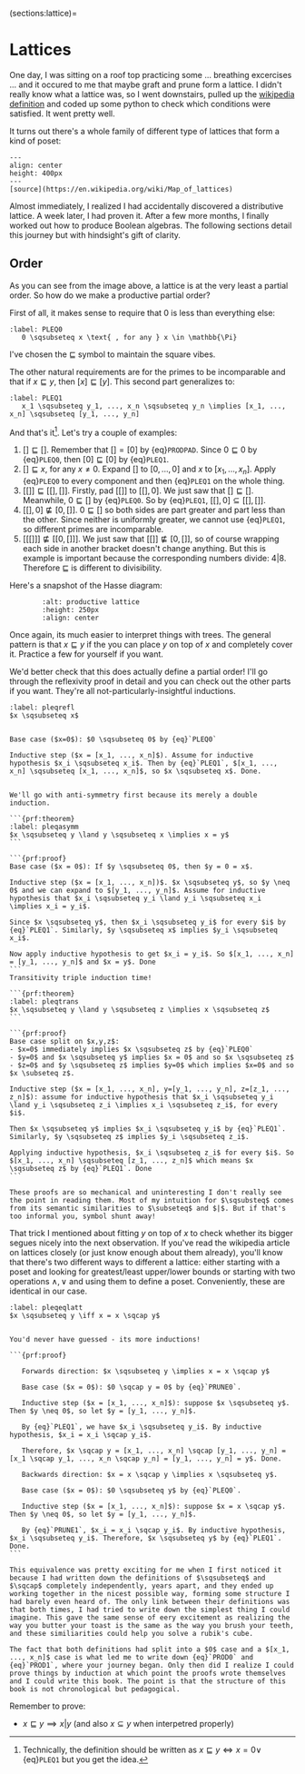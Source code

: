 (sections:lattice)=
# Lattices

One day, I was sitting on a roof top practicing some ... breathing excercises ... and it occured to me that maybe graft and prune form a lattice. I didn't really know what a lattice was, so I went downstairs, pulled up the [wikipedia definition](https://en.wikipedia.org/wiki/Lattice_(order)#As_algebraic_structure) and coded up some python to check which conditions were satisfied. It went pretty well.

It turns out there's a whole family of different type of lattices that form a kind of poset:
```{figure} ../../imgs/Lattice_v4.png
---
align: center
height: 400px
---
[source](https://en.wikipedia.org/wiki/Map_of_lattices)
```

Almost immediately, I realized I had accidentally discovered a distributive lattice. A week later, I had proven it. After a few more months, I finally worked out how to produce Boolean algebras. The following sections detail this journey but with hindsight's gift of clarity.

## Order

As you can see from the image above, a lattice is at the very least a partial order. So how do we make a productive partial order?

First of all, it makes sense to require that $0$ is less than everything else:
```{math}
:label: PLEQ0
   0 \sqsubseteq x \text{ , for any } x \in \mathbb{\Pi}
```

I've chosen the $\sqsubseteq$ symbol to maintain the square vibes.

The other natural requirements are for the primes to be incomparable and that if $x \sqsubseteq y$, then $[x] \sqsubseteq [y]$. This second part generalizes to:
```{math}
:label: PLEQ1
   x_1 \sqsubseteq y_1, ..., x_n \sqsubseteq y_n \implies [x_1, ..., x_n] \sqsubseteq [y_1, ..., y_n]
```

And that's it[^leqref]. Let's try a couple of examples:

1. $[] \sqsubseteq []$. Remember that $[] = [0]$ by {eq}`PRODPAD`. Since $0 \sqsubseteq 0$ by {eq}`PLEQ0`, then $[0] \sqsubseteq [0]$ by {eq}`PLEQ1`.
2. $[] \sqsubseteq x$, for any $x \neq 0$. Expand $[]$ to $[0, ..., 0]$ and $x$ to $[x_1, ..., x_n]$. Apply {eq}`PLEQ0` to every component and then {eq}`PLEQ1` on the whole thing.
3. $[[]] \sqsubseteq [[], []]$. Firstly, pad $[[]]$ to $[[], 0]$. We just saw that $[] \sqsubseteq []$. Meanwhile, $0 \sqsubseteq []$ by {eq}`PLEQ0`. So by {eq}`PLEQ1`, $[[], 0] \subseteq [[], []]$.
4. $[[], 0] \not \sqsubseteq [0, []]$. $0 \sqsubseteq []$ so both sides are part greater and part less than the other. Since neither is uniformly greater, we cannot use {eq}`PLEQ1`, so different primes are incomparable.
5. $[[[]]] \not \sqsubseteq [[0, []]]$. We just saw that $[[]] \not \sqsubseteq [0, []]$, so of course wrapping each side in another bracket doesn't change anything. But this is example is important because the corresponding numbers divide: $4 | 8$. Therefore $\sqsubseteq$ is different to divisibility.

Here's a snapshot of the Hasse diagram:
```{image} ../../tikz/plat.svg
        :alt: productive lattice
        :height: 250px
        :align: center
```

Once again, its much easier to interpret things with trees. The general pattern is that $x \sqsubseteq y$ if the you can place $y$ on top of $x$ and completely cover it. Practice a few for yourself if you want.

We'd better check that this does actually define a partial order! I'll go through the reflexivity proof in detail and you can check out the other parts if you want. They're all not-particularly-insightful inductions.

```{prf:theorem} 
:label: pleqrefl
$x \sqsubseteq x$
```


```{prf:proof} 

Base case ($x=0$): $0 \sqsubseteq 0$ by {eq}`PLEQ0`

Inductive step ($x = [x_1, ..., x_n]$). Assume for inductive hypothesis $x_i \sqsubseteq x_i$. Then by {eq}`PLEQ1`, $[x_1, ..., x_n] \sqsubseteq [x_1, ..., x_n]$, so $x \sqsubseteq x$. Done.

```


````{dropdown} Click me for proofs of transitivity and anti-symmetry

We'll go with anti-symmetry first because its merely a double induction.

```{prf:theorem}
:label: pleqasymm
$x \sqsubseteq y \land y \sqsubseteq x \implies x = y$
```

```{prf:proof} 
Base case ($x = 0$): If $y \sqsubseteq 0$, then $y = 0 = x$.

Inductive step ($x = [x_1, ..., x_n])$. $x \sqsubseteq y$, so $y \neq 0$ and we can expand to $[y_1, ..., y_n]$. Assume for inductive hypothesis that $x_i \sqsubseteq y_i \land y_i \sqsubseteq x_i \implies x_i = y_i$. 

Since $x \sqsubseteq y$, then $x_i \sqsubseteq y_i$ for every $i$ by {eq}`PLEQ1`. Similarly, $y \sqsubseteq x$ implies $y_i \sqsubseteq x_i$. 

Now apply inductive hypothesis to get $x_i = y_i$. So $[x_1, ..., x_n] = [y_1, ..., y_n]$ and $x = y$. Done
```
Transitivity triple induction time!

```{prf:theorem}
:label: pleqtrans
$x \sqsubseteq y \land y \sqsubseteq z \implies x \sqsubseteq z$
```

```{prf:proof} 
Base case split on $x,y,z$:
- $x=0$ immediately implies $x \sqsubseteq z$ by {eq}`PLEQ0`
- $y=0$ and $x \sqsubseteq y$ implies $x = 0$ and so $x \sqsubseteq z$
- $z=0$ and $y \sqsubseteq z$ implies $y=0$ which implies $x=0$ and so $x \subseteq z$.

Inductive step ($x = [x_1, ..., x_n], y=[y_1, ..., y_n], z=[z_1, ..., z_n]$): assume for inductive hypothesis that $x_i \sqsubseteq y_i \land y_i \sqsubseteq z_i \implies x_i \sqsubseteq z_i$, for every $i$. 

Then $x \sqsubseteq y$ implies $x_i \sqsubseteq y_i$ by {eq}`PLEQ1`. Similarly, $y \sqsubseteq z$ implies $y_i \sqsubseteq z_i$.

Applying inductive hypothesis, $x_i \sqsubseteq z_i$ for every $i$. So $[x_1, ..., x_n] \sqsubseteq [z_1, ..., z_n]$ which means $x \sqsubseteq z$ by {eq}`PLEQ1`. Done
```

These proofs are so mechanical and uninteresting I don't really see the point in reading them. Most of my intuition for $\sqsubsteq$ comes from its semantic similarities to $\subseteq$ and $|$. But if that's too informal you, symbol shunt away!

````




That trick I mentioned about fitting $y$ on top of $x$ to check whether its bigger segues nicely into the next observation. If you've read the wikipedia article on lattices closely (or just know enough about them already), you'll know that there's two different ways to different a lattice: either starting with a poset and looking for greatest/least upper/lower bounds or starting with two operations $\land, \lor$ and using them to define a poset. Conveniently, these are identical in our case.

````{prf:theorem} 
:label: pleqeqlatt
$x \sqsubseteq y \iff x = x \sqcap y$
````

````{dropdown} Click me for proof of equivalence

You'd never have guessed - its more inductions!

```{prf:proof} 

   Forwards direction: $x \sqsubseteq y \implies x = x \sqcap y$

   Base case ($x = 0$): $0 \sqcap y = 0$ by {eq}`PRUNE0`.

   Inductive step ($x = [x_1, ..., x_n]$): suppose $x \sqsubseteq y$. Then $y \neq 0$, so let $y = [y_1, ..., y_n]$. 
   
   By {eq}`PLEQ1`, we have $x_i \sqsubseteq y_i$. By inductive hypothesis, $x_i = x_i \sqcap y_i$. 
   
   Therefore, $x \sqcap y = [x_1, ..., x_n] \sqcap [y_1, ..., y_n] = [x_1 \sqcap y_1, ..., x_n \sqcap y_n] = [y_1, ..., y_n] = y$. Done.

   Backwards direction: $x = x \sqcap y \implies x \sqsubseteq y$. 

   Base case ($x = 0$): $0 \sqsubseteq y$ by {eq}`PLEQ0`.

   Inductive step ($x = [x_1, ..., x_n]$): suppose $x = x \sqcap y$. Then $y \neq 0$, so let $y = [y_1, ..., y_n]$. 
   
   By {eq}`PRUNE1`, $x_i = x_i \sqcap y_i$. By inductive hypothesis, $x_i \sqsubseteq y_i$. Therefore, $x \sqsubseteq y$ by {eq}`PLEQ1`. Done.
```

````


```{admonition} Historical Tangent
This equivalence was pretty exciting for me when I first noticed it because I had written down the definitions of $\sqsubseteq$ and $\sqcap$ completely independently, years apart, and they ended up working together in the nicest possible way, forming some structure I had barely even heard of. The only link between their definitions was that both times, I had tried to write down the simplest thing I could imagine. This gave the same sense of eery excitement as realizing the way you butter your toast is the same as the way you brush your teeth, and these similiarities could help you solve a rubik's cube. 

The fact that both definitions had split into a $0$ case and a $[x_1, ..., x_n]$ case is what led me to write down {eq}`PROD0` and {eq}`PROD1`, where your journey began. Only then did I realize I could prove things by induction at which point the proofs wrote themselves and I could write this book. The point is that the structure of this book is not chronological but pedagogical. 
```


Remember to prove:
- $x \sqsubseteq y \implies x | y$ (and also $x \subseteq y$ when interpetred properly)

[^leqref]: Technically, the definition should be written as $x \sqsubseteq y \iff x = 0 \lor$ {eq}`PLEQ1` but you get the idea.
